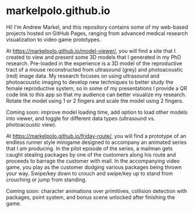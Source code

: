 # markelpolo.github.io

Hi! I'm Andrew Markel, and this repository contains some of my web-based projects hosted on GitHub Pages, ranging from advanced medical research visualization to video game prototypes.

At https://markelpolo.github.io/model-viewer/, you will find a site that I created to view and present some 3D models that I generated in my PhD research. Pre-loaded in the experience is a 3D model of the reproductive tract of a mouse reconstructed from ultrasound (grey) and photoacoustic (red) image data. My research focuses on using ultrasound and photoacoustic imaging to develop new techniques to better study the female reproductive system, so in some of my presentations I provide a QR code link to this app so that my audience can better visualize my research. Rotate the model using 1 or 2 fingers and scale the model using 2 fingers. 

Coming soon: improve model loading time, add option to load other models into viewer, and toggle for different data types (ultrasound vs. photoacoustic view).

At https://markelpolo.github.io/friday-route/, you will find a prototype of an endless runner style minigame designed to accompany an animated series that I am producing. In the pilot episode of the series, a mailman gets caught stealing packages by one of the customers along his route and proceeds to barrage the customer with mail. In the accompanying video game, you play as the customer dodging various packages being thrown your way. Swipe/key down to crouch and swipe/key up to stand from crouching or jump from standing. 

Coming soon: character animations over primitives, collision detection with packages, point system, and bonus scene unlocked after finishing the game.


